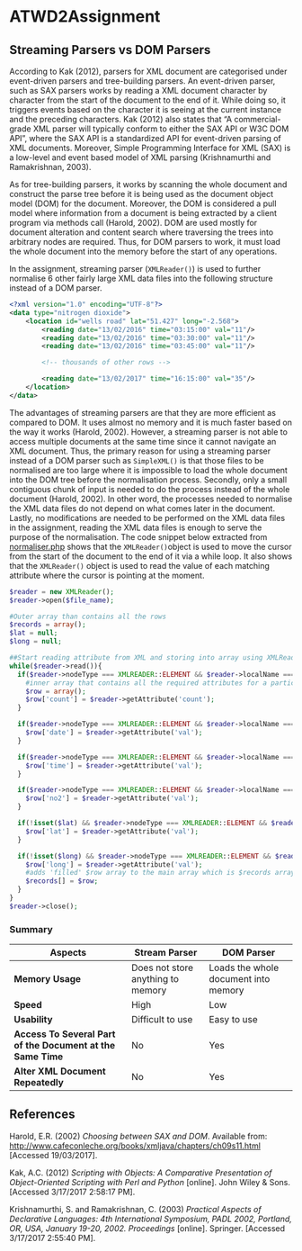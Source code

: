 # ATWD2Assignment
## Streaming Parsers vs DOM Parsers
According to Kak (2012), parsers for XML document are categorised under event-driven parsers and tree-building parsers. An event-driven parser, such as SAX parsers works by reading a XML document character by character from the start of the document to the end of it. While doing so, it triggers events based on the character it is seeing at the current instance and the preceding characters. Kak (2012) also states that “A commercial-grade XML parser will typically conform to either the SAX API or W3C DOM API”, where the SAX API is a standardized API for event-driven parsing of XML documents. Moreover, Simple Programming Interface for XML (SAX) is a low-level and event based model of XML parsing (Krishnamurthi and Ramakrishnan, 2003). 
  
As for tree-building parsers, it works by scanning the whole document and construct the parse tree before it is being used as the document object model (DOM) for the document. Moreover, the DOM is considered a pull model where information from a document is being extracted by a client program via methods call (Harold, 2002). DOM are used mostly for document alteration and content search where traversing the trees into arbitrary nodes are required. Thus, for DOM parsers to work, it must load the whole document into the memory before the start of any operations.  

In the assignment, streaming parser (`XMLReader()`) is used to further normalise 6 other fairly large XML data files into the following structure instead of a DOM parser.

```XML
<?xml version="1.0" encoding="UTF-8"?>
<data type="nitrogen dioxide">
    <location id="wells road" lat="51.427" long="-2.568">
        <reading date="13/02/2016" time="03:15:00" val="11"/>
        <reading date="13/02/2016" time="03:30:00" val="11"/>
        <reading date="13/02/2016" time="03:45:00" val="11"/>

        <!-- thousands of other rows -->

        <reading date="13/02/2017" time="16:15:00" val="35"/>
    </location>
</data>
```
The advantages of streaming parsers are that they are more efficient as compared to DOM. It uses almost no memory and it is much faster based on the way it works (Harold, 2002). However, a streaming parser is not able to access multiple documents at the same time since it cannot navigate an XML document. Thus, the primary reason for using a streaming parser instead of a DOM parser such as `SimpleXML()` is that those files to be normalised are too large where it is impossible to load the whole document into the DOM tree before the normalisation process. Secondly, only a small contiguous chunk of input is needed to do the process instead of the whole document (Harold, 2002). In other word, the processes needed to normalise the XML data files do not depend on what comes later in the document. Lastly, no modifications are needed to be performed on the XML data files in the assignment, reading the XML data files is enough to serve the purpose of the normalisation. The code snippet below extracted from [normaliser.php](https://github.com/ericstaryou/ATWD2Assignment/blob/master/normaliser.php) shows that the `XMLReader()`object is used to move the cursor from the start of the document to the end of it via a while loop. It also shows that the `XMLReader()` object is used to read the value of each matching attribute where the cursor is pointing at the moment.

```php
$reader = new XMLReader();
$reader->open($file_name);

#Outer array than contains all the rows
$records = array();
$lat = null;
$long = null;

##Start reading attribute from XML and storing into array using XMLReader 
while($reader->read()){
  if($reader->nodeType === XMLREADER::ELEMENT && $reader->localName === 'row'){
    #inner array that contains all the required attributes for a particular row
    $row = array();
    $row['count'] = $reader->getAttribute('count');
  }

  if($reader->nodeType === XMLREADER::ELEMENT && $reader->localName === 'date'){
    $row['date'] = $reader->getAttribute('val');
  }

  if($reader->nodeType === XMLREADER::ELEMENT && $reader->localName === 'time'){
    $row['time'] = $reader->getAttribute('val');
  }

  if($reader->nodeType === XMLREADER::ELEMENT && $reader->localName === 'no2'){
    $row['no2'] = $reader->getAttribute('val');
  }

  if(!isset($lat) && $reader->nodeType === XMLREADER::ELEMENT && $reader->localName === 'lat'){
    $row['lat'] = $reader->getAttribute('val');
  }

  if(!isset($long) && $reader->nodeType === XMLREADER::ELEMENT && $reader->localName === 'long'){
    $row['long'] = $reader->getAttribute('val');
    #adds 'filled' $row array to the main array which is $records array
    $records[] = $row;
  }
}
$reader->close();
```
### Summary 
| Aspects | Stream Parser | DOM Parser | 
| ------ | ----------- | -----------|
| **Memory Usage**   | Does not store anything to memory |  Loads the whole document into memory |
| **Speed** | High | Low |
| **Usability**    | Difficult to use | Easy to use |
| **Access To Several Part of the Document at the Same Time**    | No | Yes |
| **Alter XML Document Repeatedly**    | No | Yes |

## References
Harold, E.R. (2002) *Choosing between SAX and DOM*. Available from: http://www.cafeconleche.org/books/xmljava/chapters/ch09s11.html [Accessed 19/03/2017]. 

Kak, A.C. (2012) *Scripting with Objects: A Comparative Presentation of Object-Oriented Scripting with Perl and Python* [online]. John Wiley & Sons. [Accessed 3/17/2017 2:58:17 PM].

Krishnamurthi, S. and Ramakrishnan, C. (2003) *Practical Aspects of Declarative Languages: 4th International Symposium, PADL 2002, Portland, OR, USA, January 19-20, 2002. Proceedings* [online]. Springer. [Accessed 3/17/2017 2:55:40 PM]. 
